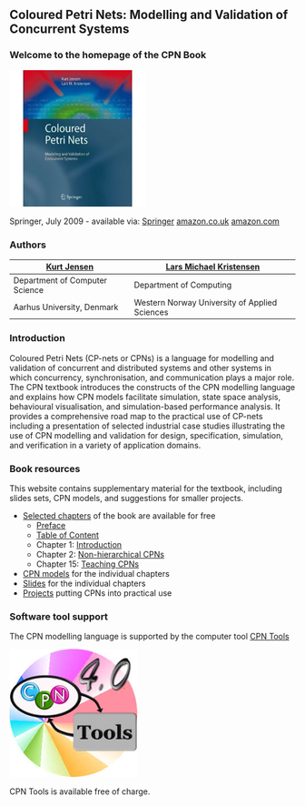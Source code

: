 ## Coloured Petri Nets: Modelling and Validation of Concurrent Systems

### Welcome to the homepage of the CPN Book

![](assets/markdown-img-paste-20190303112648815.png)

Springer, July 2009 - available via: <a href="http://www.springer.com/computer/foundations/book/978-3-642-00283-0">Springer</a> <a href="http://www.amazon.co.uk/Coloured-Petri-Nets-Kurt-Jensen/dp/3642002838/ref=sr_1_1?ie=UTF8&s=books&qid=1242997339&sr=8-1">amazon.co.uk</a> <a href="http://www.amazon.com/Coloured-Petri-Nets-Validation-Concurrent/dp/3642002838/ref=sr_1_2?ie=UTF8&s=books&qid=1242997480&sr=1-2">amazon.com</a><br>

### Authors

<a href = "http://pure.au.dk/portal/en/persons/kurt-jensen(40695a62-b356-4d94-b437-4db0be203bdc).html">Kurt Jensen</a> | [Lars Michael Kristensen](http://lmkr.org)
  -------------------|-----------------------
  Department of Computer Science | Department of Computing
  Aarhus University, Denmark | Western Norway University of Applied Sciences



### Introduction

Coloured Petri Nets (CP-nets or CPNs) is a language for
modelling and validation of concurrent and distributed systems and
other systems in which concurrency, synchronisation, and communication
plays a major role. The CPN textbook introduces the constructs of the
CPN modelling language and explains how CPN models facilitate
simulation, state space analysis, behavioural visualisation, and
simulation-based performance analysis. It provides a comprehensive
road map to the practical use of CP-nets including a presentation of
selected industrial case studies illustrating the use of CPN modelling
and validation for design, specification, simulation, and verification
in a variety of application domains.

### Book resources

This website contains supplementary material for the textbook, including slides sets, CPN
models, and suggestions for smaller projects.

* [Selected chapters](chapters/) of the book are available for free
  * [Preface](chapters/preface.pdf)
  * [Table of Content](chapters/content.pdf)
  * Chapter 1: [Introduction](chapters/chapter1.pdf)
  * Chapter 2: [Non-hierarchical CPNs](chapters/chapter2.pdf)
  * Chapter 15: [Teaching CPNs](chapters/chapter15.pdf)
* [CPN models](models/) for the individual chapters
* [Slides](slides/) for the individual chapters
* [Projects](projects/) putting CPNs into practical use

### Software tool support

The CPN modelling language is supported by the computer
tool [CPN Tools](http://www.daimi.au.dk/CPNTools)

![](assets/markdown-img-paste-2019030311382166.png)

CPN Tools is available free of charge.
